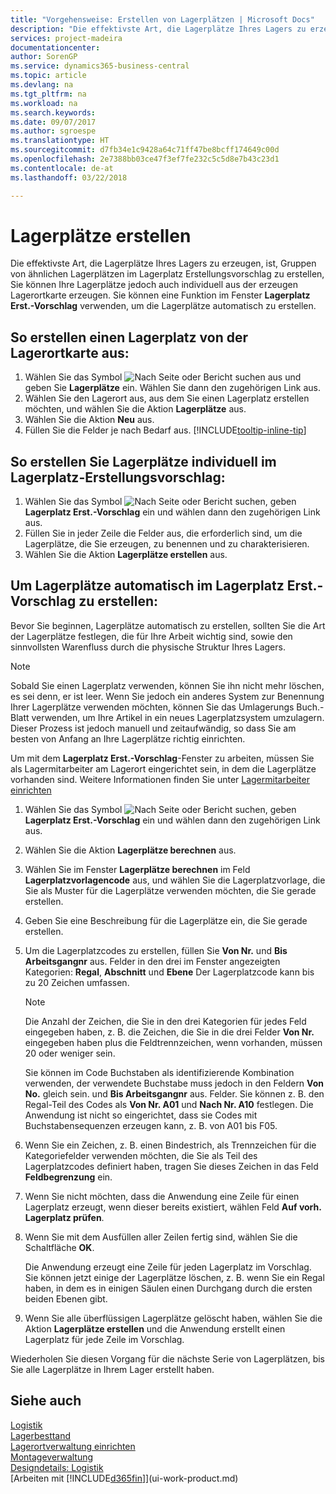 ```yaml
---
title: "Vorgehensweise: Erstellen von Lagerplätzen | Microsoft Docs"
description: "Die effektivste Art, die Lagerplätze Ihres Lagers zu erzeugen, ist, Gruppen von ähnlichen Lagerplätzen im Lagerplatz Erstellungsvorschlag zu erstellen, Sie können Ihre Lagerplätze jedoch auch individuell erzeugen."
services: project-madeira
documentationcenter: 
author: SorenGP
ms.service: dynamics365-business-central
ms.topic: article
ms.devlang: na
ms.tgt_pltfrm: na
ms.workload: na
ms.search.keywords: 
ms.date: 09/07/2017
ms.author: sgroespe
ms.translationtype: HT
ms.sourcegitcommit: d7fb34e1c9428a64c71ff47be8bcff174649c00d
ms.openlocfilehash: 2e7388bb03ce47f3ef7fe232c5c5d8e7b43c23d1
ms.contentlocale: de-at
ms.lasthandoff: 03/22/2018

---
```

# <a name="create-bins"></a>Lagerplätze erstellen
Die effektivste Art, die Lagerplätze Ihres Lagers zu erzeugen, ist, Gruppen von ähnlichen Lagerplätzen im Lagerplatz Erstellungsvorschlag zu erstellen, Sie können Ihre Lagerplätze jedoch auch individuell aus der erzeugen Lagerortkarte erzeugen. Sie können eine Funktion im Fenster **Lagerplatz Erst.-Vorschlag** verwenden, um die Lagerplätze automatisch zu erstellen.  

## <a name="to-create-a-bin-from-the-location-card"></a>So erstellen einen Lagerplatz von der Lagerortkarte aus:  
1.  Wählen Sie das Symbol ![Nach Seite oder Bericht suchen](media/ui-search/search_small.png "Nach Seite oder Bericht suchen") aus und geben Sie **Lagerplätze** ein. Wählen Sie dann den zugehörigen Link aus.  
2.  Wählen Sie den Lagerort aus, aus dem Sie einen Lagerplatz erstellen möchten, und wählen Sie die Aktion **Lagerplätze** aus.  
3. Wählen Sie die Aktion **Neu** aus.
4. Füllen Sie die Felder je nach Bedarf aus. [!INCLUDE[tooltip-inline-tip](includes/tooltip-inline-tip_md.md)]  

## <a name="to-create-bins-individually-in-the-bin-creation-worksheet"></a>So erstellen Sie Lagerplätze individuell im Lagerplatz-Erstellungsvorschlag:  
1.  Wählen Sie das Symbol ![Nach Seite oder Bericht suchen](media/ui-search/search_small.png "Nach Seite oder Bericht suchen"), geben **Lagerplatz Erst.-Vorschlag** ein und wählen dann den zugehörigen Link aus.  
2.  Füllen Sie in jeder Zeile die Felder aus, die erforderlich sind, um die Lagerplätze, die Sie erzeugen, zu benennen und zu charakterisieren.  
3.  Wählen Sie die Aktion **Lagerplätze erstellen** aus.  

## <a name="to-make-bins-automatically-in-the-bin-creation-worksheet"></a>Um Lagerplätze automatisch im Lagerplatz Erst.-Vorschlag zu erstellen:  
Bevor Sie beginnen, Lagerplätze automatisch zu erstellen, sollten Sie die Art der Lagerplätze festlegen, die für Ihre Arbeit wichtig sind, sowie den sinnvollsten Warenfluss durch die physische Struktur Ihres Lagers.  

> [!NOTE]  
>  Sobald Sie einen Lagerplatz verwenden, können Sie ihn nicht mehr löschen, es sei denn, er ist leer. Wenn Sie jedoch ein anderes System zur Benennung Ihrer Lagerplätze verwenden möchten, können Sie das Umlagerungs Buch.-Blatt verwenden, um Ihre Artikel in ein neues Lagerplatzsystem umzulagern. Dieser Prozess ist jedoch manuell und zeitaufwändig, so dass Sie am besten von Anfang an Ihre Lagerplätze richtig einrichten.  

Um mit dem **Lagerplatz Erst.-Vorschlag**-Fenster zu arbeiten, müssen Sie als Lagermitarbeiter am Lagerort eingerichtet sein, in dem die Lagerplätze vorhanden sind. Weitere Informationen finden Sie unter [Lagermitarbeiter einrichten](warehouse-how-to-set-up-warehouse-employees.md)    

1.  Wählen Sie das Symbol ![Nach Seite oder Bericht suchen](media/ui-search/search_small.png "Nach Seite oder Bericht suchen"), geben **Lagerplatz Erst.-Vorschlag** ein und wählen dann den zugehörigen Link aus.  
2.  Wählen Sie die Aktion **Lagerplätze berechnen** aus.
3. Wählen Sie im Fenster **Lagerplätze berechnen** im Feld **Lagerplatzvorlagencode** aus, und wählen Sie die Lagerplatzvorlage, die Sie als Muster für die Lagerplätze verwenden möchten, die Sie gerade erstellen.
4.  Geben Sie eine Beschreibung für die Lagerplätze ein, die Sie gerade erstellen.  
5.  Um die Lagerplatzcodes zu erstellen, füllen Sie **Von Nr.** und **Bis Arbeitsgangnr** aus. Felder in den drei im Fenster angezeigten Kategorien: **Regal**, **Abschnitt** und **Ebene** Der Lagerplatzcode kann bis zu 20 Zeichen umfassen.  

    > [!NOTE]  
    >  Die Anzahl der Zeichen, die Sie in den drei Kategorien für jedes Feld eingegeben haben, z. B. die Zeichen, die Sie in die drei Felder **Von Nr.** eingegeben haben plus die Feldtrennzeichen, wenn vorhanden, müssen 20 oder weniger sein.  

     Sie können im Code Buchstaben als identifizierende Kombination verwenden, der verwendete Buchstabe muss jedoch in den Feldern **Von No.** gleich sein. und **Bis Arbeitsgangnr** aus. Felder. Sie können z. B. den Regal-Teil des Codes als **Von Nr. A01** und **Nach Nr. A10** festlegen. Die Anwendung ist nicht so eingerichtet, dass sie Codes mit Buchstabensequenzen erzeugen kann, z. B. von A01 bis F05.  

6.  Wenn Sie ein Zeichen, z. B. einen Bindestrich, als Trennzeichen für die Kategoriefelder verwenden möchten, die Sie als Teil des Lagerplatzcodes definiert haben, tragen Sie dieses Zeichen in das Feld **Feldbegrenzung** ein.  
7.  Wenn Sie nicht möchten, dass die Anwendung eine Zeile für einen Lagerplatz erzeugt, wenn dieser bereits existiert, wählen Feld **Auf vorh. Lagerplatz prüfen**.  
8. Wenn Sie mit dem Ausfüllen aller Zeilen fertig sind, wählen Sie die Schaltfläche **OK**.

    Die Anwendung erzeugt eine Zeile für jeden Lagerplatz im Vorschlag. Sie können jetzt einige der Lagerplätze löschen, z. B. wenn Sie ein Regal haben, in dem es in einigen Säulen einen Durchgang durch die ersten beiden Ebenen gibt.  

9. Wenn Sie alle überflüssigen Lagerplätze gelöscht haben, wählen Sie die Aktion **Lagerplätze erstellen** und die Anwendung erstellt einen Lagerplatz für jede Zeile im Vorschlag.  

Wiederholen Sie diesen Vorgang für die nächste Serie von Lagerplätzen, bis Sie alle Lagerplätze in Ihrem Lager erstellt haben.  

## <a name="see-also"></a>Siehe auch  
[Logistik](warehouse-manage-warehouse.md)  
[Lagerbesttand](inventory-manage-inventory.md)  
[Lagerortverwaltung einrichten](warehouse-setup-warehouse.md)     
[Montageverwaltung](assembly-assemble-items.md)    
[Designdetails: Logistik](design-details-warehouse-management.md)  
[Arbeiten mit [!INCLUDE[d365fin](includes/d365fin_md.md)]](ui-work-product.md)

